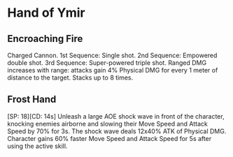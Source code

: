 # Hand of Ymir

## Encroaching Fire

Charged Cannon.
1st Sequence: Single shot.
2nd Sequence: Empowered double shot.
3rd Sequence: Super-powered triple shot.
Ranged DMG increases with range: attacks gain 4% Physical DMG for every 1 meter of distance to the target. Stacks up to 8 times.

## Frost Hand

[SP: 18][CD: 14s] Unleash a large AOE shock wave in front of the character, knocking enemies airborne and slowing their Move Speed and Attack Speed by 70% for 3s. The shock wave deals 12x40% ATK of Physical DMG. Character gains 60% faster Move Speed and Attack Speed for 5s after using the active skill.